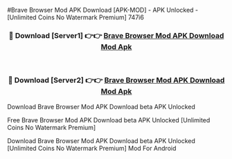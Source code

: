 #Brave Browser Mod APK Download [APK-MOD] - APK Unlocked - [Unlimited Coins No Watermark Premium] 747i6



<div align="center">

<h3>🔴 Download [Server1] 👉👉 <a href="https://momento.my/?title=Brave_Browser_Mod_APK_Download">Brave Browser Mod APK Download Mod Apk</a></h3><br>

<h3>🔴 Download [Server2] 👉👉 <a href="https://momento.my/?title=Brave_Browser_Mod_APK_Download">Brave Browser Mod APK Download Mod Apk</a></h3>
</div>



Download Brave Browser Mod APK Download beta APK Unlocked

Free Brave Browser Mod APK Download beta APK Unlocked [Unlimited Coins No Watermark Premium]

Download Brave Browser Mod APK Download beta APK Unlocked [Unlimited Coins No Watermark Premium] Mod For Android
